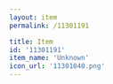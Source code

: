 ```yaml
---
layout: item
permalink: /11301191

title: Item
id: '11301191'
item_name: 'Unknown'
icon_url: '11301040.png'
---
```

